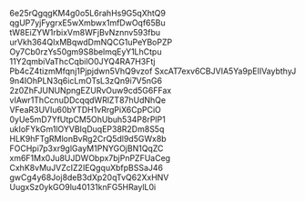 6e25rQgqgKM4g0o5L6rahHs9G5qXhtQ9
qgUP7yjFygrxE5wXmbwx1mfDwOqf65Bu
tW8EiZYW1rbixVm8WFjBvNznnv593fbu
urVkh364QIxMBqwdDmNQCG1uPeYBoPZP
Oy7Cb0rzYs50gm9S8belmqEyY1LhCtpu
11Y2qmbiVaThcCqbilO0JYQ4RA7H3Ftj
Pb4cZ4tizmMfqnj1Pjpjdwn5VhQ9vzof
SxcAT7exv6CBJVIA5Ya9pEIIVaybthyJ
9n4IOhPLN3q6icLmOTsL3zQn9i7V5nG6
2z0ZhFJUNUNpngEZURvOuw9cd5G6FFax
vIAwr1ThCcnuDDcqqdWRlZT87hUdNhQe
VFeaR3UVIu60bYTDH1vRrgPiX6CpPCiO
0yUe5mD7YfUtpCM5OhUbuh534P8rPlP1
ukIoFYkGm1lOYVBIqDuqEP38R2Dm8S5q
HLK9hFTgRMlonBvRg2CrQ5dl9d5GWx8b
FOCHpi7p3xr9glGayM1PNYGOjBN1QqZC
xm6F1Mx0Ju8UJDWObpx7bjPnPZFUaCeg
CxhK8vMuJVZcIZ2IEQgquXbfpBSSaJ46
gwCg4y68Joj8deB3dXp20qTvQ62XxHNV
UugxSz0ykGO9lu40131knFG5HRaylL0i

